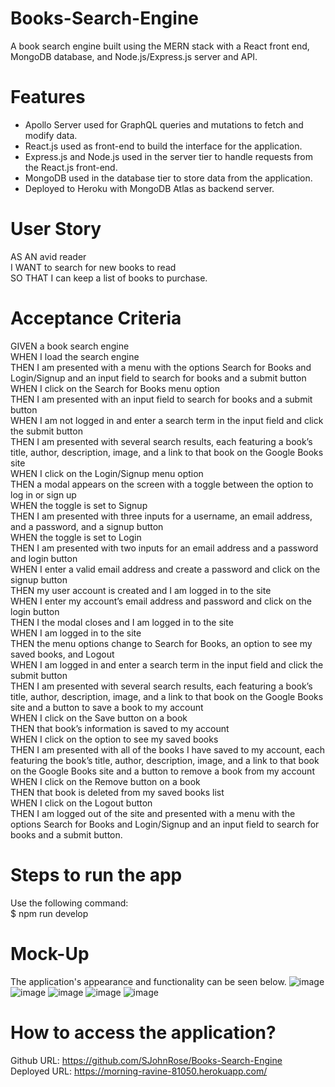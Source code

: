 # Books-Search-Engine
A book search engine built using the MERN stack with a React front end, MongoDB database, and Node.js/Express.js server and API.

# Features
* Apollo Server used for GraphQL queries and mutations to fetch and modify data.
* React.js used as front-end to build the interface for the application.
* Express.js and Node.js used in the server tier to handle requests from the React.js front-end.
* MongoDB used in the database tier to store data from the application.
* Deployed to Heroku with MongoDB Atlas as backend server.


# User Story
AS AN avid reader  
I WANT to search for new books to read  
SO THAT I can keep a list of books to purchase.  

# Acceptance Criteria
GIVEN a book search engine  
WHEN I load the search engine  
THEN I am presented with a menu with the options Search for Books and Login/Signup and an input field to search for books and a submit button  
WHEN I click on the Search for Books menu option  
THEN I am presented with an input field to search for books and a submit button  
WHEN I am not logged in and enter a search term in the input field and click the submit button  
THEN I am presented with several search results, each featuring a book’s title, author, description, image, and a link to that book on the Google Books site  
WHEN I click on the Login/Signup menu option  
THEN a modal appears on the screen with a toggle between the option to log in or sign up  
WHEN the toggle is set to Signup  
THEN I am presented with three inputs for a username, an email address, and a password, and a signup button  
WHEN the toggle is set to Login  
THEN I am presented with two inputs for an email address and a password and login button  
WHEN I enter a valid email address and create a password and click on the signup button  
THEN my user account is created and I am logged in to the site  
WHEN I enter my account’s email address and password and click on the login button  
THEN I the modal closes and I am logged in to the site  
WHEN I am logged in to the site  
THEN the menu options change to Search for Books, an option to see my saved books, and Logout  
WHEN I am logged in and enter a search term in the input field and click the submit button  
THEN I am presented with several search results, each featuring a book’s title, author, description, image, and a link to that book on the Google Books site and a button to save a book to my account  
WHEN I click on the Save button on a book  
THEN that book’s information is saved to my account  
WHEN I click on the option to see my saved books  
THEN I am presented with all of the books I have saved to my account, each featuring the book’s title, author, description, image, and a link to that book on the Google Books site and a button to remove a book from my account  
WHEN I click on the Remove button on a book  
THEN that book is deleted from my saved books list  
WHEN I click on the Logout button  
THEN I am logged out of the site and presented with a menu with the options Search for Books and Login/Signup and an input field to search for books and a submit button.  

# Steps to run the app
Use the following command:  
$ npm run develop

# Mock-Up
The application's appearance and functionality can be seen below.
![image](https://github.com/SJohnRose/Books-Search-Engine/assets/115912745/fd8cb3e8-b7c0-4e75-81a6-38e95e023db5)
![image](https://github.com/SJohnRose/Books-Search-Engine/assets/115912745/c060bf01-f98d-4f01-9b2a-3d5ab40c3250)
![image](https://github.com/SJohnRose/Books-Search-Engine/assets/115912745/7c67a154-0627-4224-bef7-eba35c28cb86)
![image](https://github.com/SJohnRose/Books-Search-Engine/assets/115912745/d12296b8-3eb4-45c1-b7dc-471b9f2231b1)
![image](https://github.com/SJohnRose/Books-Search-Engine/assets/115912745/36b08090-b9c3-4bba-bc00-306330e2c8e9)

# How to access the application?
Github URL: https://github.com/SJohnRose/Books-Search-Engine  
Deployed URL: https://morning-ravine-81050.herokuapp.com/ 


